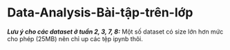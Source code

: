 # Data-Analysis-Bài-tập-trên-lớp

***Lưu ý cho các dataset ở tuần 2, 3, 7, 8:*** 
Một số dataset có size lớn hơn mức cho phép (25MB) nên chỉ up các tệp ipynb thôi.
